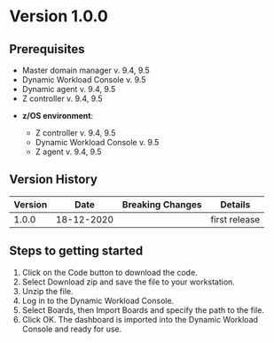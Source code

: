 # Version 1.0.0

## Prerequisites

* Master domain manager v. 9.4, 9.5
* Dynamic Workload Console v. 9.5
* Dynamic agent v. 9.4, 9.5
* Z controller v. 9.4, 9.5

- **z/OS environment**:

  * Z controller v. 9.4, 9.5
  * Dynamic Workload Console v. 9.5
  * Z agent v. 9.4, 9.5


## Version History

| Version            | Date           | Breaking Changes | Details             |
| -------            | -----          | ---------------- | -------             |
| 1.0.0              | 18-12-2020     |                  | first release       |
     


## Steps to getting started

1. Click on the Code button to download the code.
2. Select Download zip and save the file to your workstation.
3. Unzip the file.
4. Log in to the Dynamic Workload Console.
5. Select Boards, then Import Boards and specify the path to the file.
6. Click OK. The dashboard is imported into the Dynamic Workload Console and ready for use.